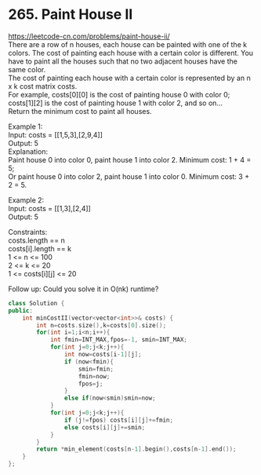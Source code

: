 # 265. Paint House II
https://leetcode-cn.com/problems/paint-house-ii/  
There are a row of n houses, each house can be painted with one of the k colors. The cost of painting each house with a certain color is different. You have to paint all the houses such that no two adjacent houses have the same color.  
The cost of painting each house with a certain color is represented by an n x k cost matrix costs.  
For example, costs[0][0] is the cost of painting house 0 with color 0; costs[1][2] is the cost of painting house 1 with color 2, and so on...  
Return the minimum cost to paint all houses.  

Example 1:  
Input: costs = [[1,5,3],[2,9,4]]  
Output: 5  
Explanation:  
Paint house 0 into color 0, paint house 1 into color 2. Minimum cost: 1 + 4 = 5;   
Or paint house 0 into color 2, paint house 1 into color 0. Minimum cost: 3 + 2 = 5.  

Example 2:  
Input: costs = [[1,3],[2,4]]  
Output: 5  

Constraints:  
costs.length == n  
costs[i].length == k  
1 <= n <= 100  
2 <= k <= 20  
1 <= costs[i][j] <= 20  

Follow up: Could you solve it in O(nk) runtime?

``` cpp
class Solution {
public:
    int minCostII(vector<vector<int>>& costs) {
        int n=costs.size(),k=costs[0].size();
        for(int i=1;i<n;i++){
            int fmin=INT_MAX,fpos=-1, smin=INT_MAX;
            for(int j=0;j<k;j++){
                int now=costs[i-1][j];
                if (now<fmin){
                    smin=fmin;
                    fmin=now;
                    fpos=j;
                }
                else if(now<smin)smin=now;
            }
            for(int j=0;j<k;j++){
                if (j!=fpos) costs[i][j]+=fmin;
                else costs[i][j]+=smin;
            }
        }
        return *min_element(costs[n-1].begin(),costs[n-1].end());
    }
};
```
